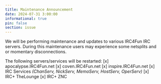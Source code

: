 ```yaml
---
title: Maintenance Announcement
date: 2024-07-31 3:00:00
informational: true
pin: false
section: issue
---
```


We will be performing maintenance and updates to various IRC4Fun IRC servers.  During this maintenance users may experience some netsplits and or momentary disconnections.

The following servers/services will be restarted:
 [x] apocalypse.IRC4Fun.net
 [x] coven.IRC4Fun.net
 [x] inspire.IRC4Fun.net
 [x] IRC Services _(ChanServ, NickServ, MemoServ, HostServ, OperServ)_
 [x] IRC+ TheLounge
 [x] IRC+ ZNC
